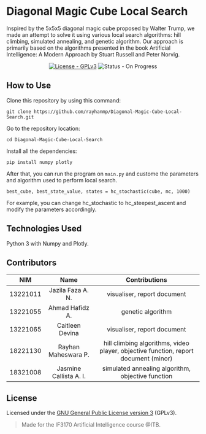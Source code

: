 # Diagonal Magic Cube Local Search

Inspired by the 5x5x5 diagonal magic cube proposed by Walter Trump, we made an attempt to solve it using various local search algorithms: hill climbing, simulated annealing, and genetic algorithm. Our approach is primarily based on the algorithms presented in the book Artificial Intelligence: A Modern Approach by Stuart Russell and Peter Norvig.

<p align="center">
  <a href ="https://www.gnu.org/licenses/gpl-3.0"><img src="https://img.shields.io/badge/License-GPLv3-blue.svg" alt="License - GPLv3"></a>
  <img src="https://img.shields.io/badge/status-on_progress-orange" alt="Status - On Progress"></a>
</p>


## How to Use
Clone this repository by using this command:

    git clone https://github.com/rayhanmp/Diagonal-Magic-Cube-Local-Search.git

Go to the repository location:

    cd Diagonal-Magic-Cube-Local-Search

Install all the dependencies:

    pip install numpy plotly

After that, you can run the program on `main.py` and custome the parameters and algorithm used to perform local search.

    best_cube, best_state_value, states = hc_stochastic(cube, mc, 1000)


For example, you can change hc_stochastic to hc_steepest_ascent and modify the parameters accordingly.

## Technologies Used
Python 3 with Numpy and Plotly.



  ## Contributors
| NIM | Name | Contributions |
|:---:|:----:|:----:|
|13221011| Jazila Faza A. N. | visualiser, report document|
|13221055| Ahmad Hafidz A. | genetic algorithm|
|13221065| Caitleen Devina | visualiser, report document|
|18221130| Rayhan Maheswara P. | hill climbing algorithms, video player, objective function, report document (minor)|
|18321008| Jasmine Callista A. I. | simulated annealing algorithm, objective function|

## License
<a name="license"></a>
Licensed under the [GNU General Public License version 3](https://www.gnu.org/licenses/gpl-3.0) (GPLv3).


> Made for the IF3170 Artificial Intelligence course @ITB.
